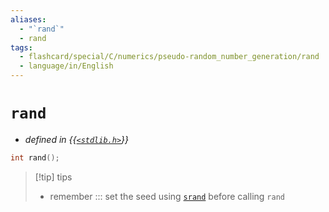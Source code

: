 ```yaml
---
aliases:
  - "`rand`"
  - rand
tags:
  - flashcard/special/C/numerics/pseudo-random_number_generation/rand
  - language/in/English
---
```


# `rand`

- _defined in {{[`<stdlib.h>`](../../../../general/C%20standard%20library.md)}}_

```C
int rand();
```

> [!tip] tips
>
> - remember ::: set the seed using [`srand`](srand.md) before calling `rand`
